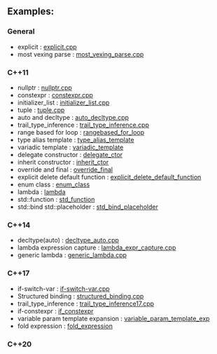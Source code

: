 ## Examples:

### General
* explicit                  : [explicit.cpp](./c++/explicit.cpp)
* most vexing parse         : [most_vexing_parse.cpp](./c++/most_vexing_parse.cpp)


### C++11   
* nullptr                   : [nullptr.cpp](./c++11/nullptr.cpp)
* constexpr                 : [constexpr.cpp](./c++11/constexpr.cpp)
* initializer_list          : [initializer_list.cpp](./c++11/initializer_list.cpp)
* tuple                     : [tuple.cpp](./c++11/tuple.cpp)
* auto and decltype         : [auto_decltype.cpp](./c++11/auto_decltype.cpp)
* trail_type_inference      : [trail_type_inference.cpp](./c++11/trail_type_inference.cpp)
* range based for loop      : [rangebased_for_loop](./c++11/rangebased_for_loop.cpp)
* type alias template       : [type_alias_template](./c++11/type_alias_template.cpp)
* variadic template         : [variadic_template](./c++11/variadic_template.cpp)
* delegate constructor      : [delegate_ctor](./c++11/delegate_ctor.cpp)
* inherit constructor       : [inherit_ctor](./c++11/inherit_ctor.cpp)
* override and final        : [override_final](./c++11/override_final.cpp)
* explicit delete default 
                function    : [explicit_delete_default_function](./c++11/explicit_delete_default_function.cpp)
* enum class                : [enum_class](./c++11/enum_class.cpp)
* lambda                    : [lambda](./c+11/lambda.cpp)
* std::function             : [std_function](./c++11/std_function.cpp)
* std::bind
  std::placeholder          : [std_bind_placeholder](./c++11/std_bind_placeholder.cpp)
  

### C++14   
* decltype(auto)            : [decltype_auto.cpp](./c++14/decltype_auto.cpp)
* lambda expression capture : [lambda_expr_capture.cpp](./c++14/lambda_expr_capture.cpp)
* generic lambda            : [generic_lambda.cpp](./c++14/generic_lambda.cpp)


### C++17
* if-switch-var             : [if-switch-var.cpp](./c++17/if-switch-var.cpp)       
* Structured binding        : [structured_binding.cpp](./c++17/structured_binding.cpp)
* trail_type_inference      : [trail_type_inference17.cpp](./c++17/trail_type_inference17.cpp)
* if-constexpr              : [if_constexpr](./c++17/if_constexpr.cpp)
* variable param template 
                expansion   : [variable_param_template_exp](./c++17/variable_param_template_exp.cpp)
* fold expression           : [fold_expression](./c++17/fold_expression.cpp)


### C++20
